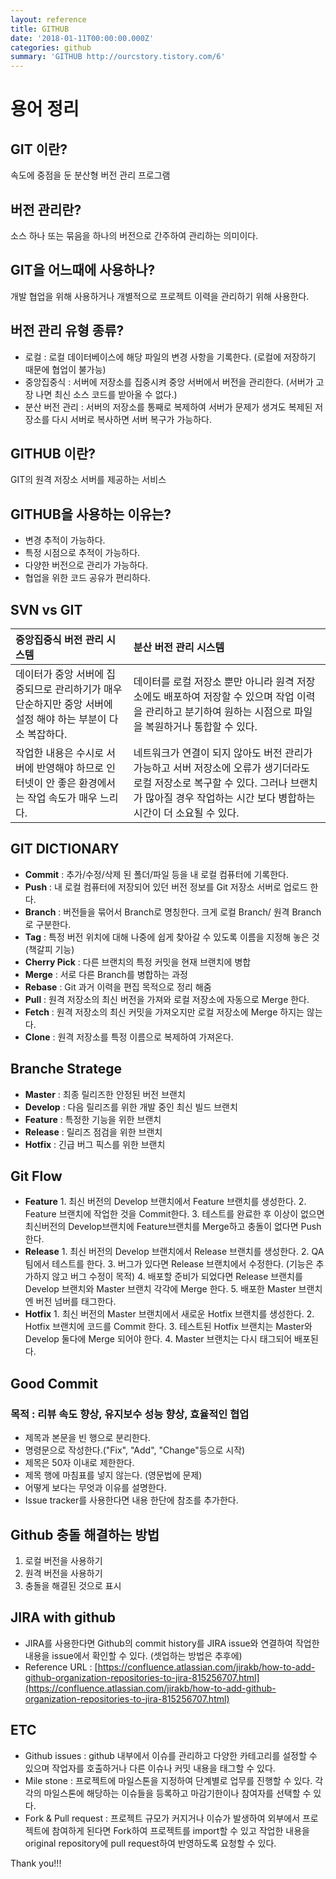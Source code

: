 ```yaml
---
layout: reference
title: GITHUB
date: '2018-01-11T00:00:00.000Z'
categories: github
summary: 'GITHUB http://ourcstory.tistory.com/6'
---
```


# 용어 정리

## GIT 이란?

속도에 중점을 둔 분산형 버전 관리 프로그램  


## 버전 관리란?

소스 하나 또는 묶음을 하나의 버전으로 간주하여 관리하는 의미이다.  


## GIT을 어느때에 사용하나?

개발 협업을 위해 사용하거나 개별적으로 프로젝트 이력을 관리하기 위해 사용한다.   


## 버전 관리 유형 종류?

* 로컬 : 로컬 데이터베이스에 해당 파일의 변경 사항을 기록한다. \(로컬에 저장하기 때문에 협업이 불가능\) 
* 중앙집중식 : 서버에 저장소를 집중시켜 중앙 서버에서 버전을 관리한다. \(서버가 고장 나면 최신 소스 코드를 받아올 수 없다.\) 
* 분산 버전 관리 : 서버의 저장소를 통째로 복제하여 서버가 문제가 생겨도 복제된 저장소를 다시 서버로 복사하면 서버 복구가 가능하다. 

## GITHUB 이란?

GIT의 원격 저장소 서버를 제공하는 서비스  


## GITHUB을 사용하는 이유는?

* 변경 추적이 가능하다. 
* 특정 시점으로 추적이 가능하다. 
* 다양한 버전으로 관리가 가능하다. 
* 협업을 위한 코드 공유가 편리하다. 

## SVN vs GIT

| 중앙집중식 버전 관리 시스템 | 분산 버전 관리 시스템 |
| :--- | :--- |
| 데이터가 중앙 서버에 집중되므로 관리하기가 매우 단순하지만 중앙 서버에 설정 해야 하는 부분이 다소 복잡하다. | 데이터를 로컬 저장소 뿐만 아니라 원격 저장소에도 배포하여 저장할 수 있으며 작업 이력을 관리하고 분기하여 원하는 시점으로 파일을 복원하거나 통합할 수 있다. |
| 작업한 내용은 수시로 서버에 반영해야 하므로 인터넷이 안 좋은 환경에서는 작업 속도가 매우 느리다. | 네트워크가 연결이 되지 않아도 버전 관리가 가능하고 서버 저장소에 오류가 생기더라도 로컬 저장소로 복구할 수 있다. 그러나 브랜치가 많아질 경우 작업하는 시간 보다 병합하는 시간이 더 소요될 수 있다. |

## GIT DICTIONARY

* **Commit** : 추가/수정/삭제 된 폴더/파일 등을 내 로컬 컴퓨터에 기록한다.  
* **Push** : 내 로컬 컴퓨터에 저장되어 있던 버전 정보를 Git 저장소 서버로 업로드 한다.  
* **Branch** : 버전들을 묶어서 Branch로 명칭한다. 크게 로컬 Branch/ 원격 Branch로 구분한다.  
* **Tag** : 특정 버전 위치에 대해 나중에 쉽게 찾아갈 수 있도록 이름을 지정해 놓은 것\(책갈피 기능\)  
* **Cherry Pick** : 다른 브랜치의 특정 커밋을 현재 브랜치에 병합  
* **Merge** : 서로 다른 Branch를 병합하는 과정  
* **Rebase** : Git 과거 이력을 편집 목적으로 정리 해줌  
* **Pull** : 원격 저장소의 최신 버전을 가져와 로컬 저장소에 자동으로 Merge 한다.  
* **Fetch** : 원격 저장소의 최신 커밋을 가져오지만 로컬 저장소에 Merge 하지는 않는다.  
* **Clone** : 원격 저장소를 특정 이름으로 복제하여 가져온다.  

## Branche Stratege

* **Master** : 최종 릴리즈한 안정된 버전 브랜치  
* **Develop** : 다음 릴리즈를 위한 개발 중인 최신 빌드 브랜치  
* **Feature** : 특정한 기능을 위한 브랜치  
* **Release** : 릴리즈 점검을 위한 브랜치  
* **Hotfix** : 긴급 버그 픽스를 위한 브랜치  

## Git Flow

* **Feature**   1. 최신 버전의 Develop 브랜치에서 Feature 브랜치를 생성한다.   2. Feature 브랜치에 작업한 것을 Commit한다.   3. 테스트를 완료한 후 이상이 없으면 최신버전의 Develop브랜치에 Feature브랜치를 Merge하고 충돌이 없다면 Push한다.   
* **Release**   1. 최신 버전의 Develop 브랜치에서 Release 브랜치를 생성한다.   2. QA팀에서 테스트를 한다.   3. 버그가 있다면 Release 브랜치에서 수정한다. \(기능은 추가하지 않고 버그 수정이 목적\) 4. 배포할 준비가 되었다면 Release 브랜치를 Develop 브랜치와 Master 브랜치 각각에 Merge 한다. 5. 배포한 Master 브랜치엔 버전 넘버를 태그한다.   
* **Hotfix**   1. 최신 버전의 Master 브랜치에서 새로운 Hotfix 브랜치를 생성한다.   2. Hotfix 브랜치에 코드를 Commit 한다.   3. 테스트된 Hotfix 브랜치는 Master와 Develop 둘다에 Merge 되어야 한다. 4. Master 브랜치는 다시 태그되어 배포된다.   

## Good Commit

### 목적 : 리뷰 속도 향상, 유지보수 성능 향상, 효율적인 협업

* 제목과 본문을 빈 행으로 분리한다.  
* 명령문으로 작성한다.\("Fix", "Add", "Change"등으로 시작\)  
* 제목은 50자 이내로 제한한다.  
* 제목 행에 마침표를 넣지 않는다. \(영문법에 문제\)
* 어떻게 보다는 무엇과 이유를 설명한다. 
* Issue tracker를 사용한다면 내용 한단에 참조를 추가한다. 

## Github 충돌 해결하는 방법

1. 로컬 버전을 사용하기  
2. 원격 버전을 사용하기  
3. 충돌을 해결된 것으로 표시  

## JIRA with github

* JIRA를 사용한다면 Github의 commit history를 JIRA issue와 연결하여 작업한 내용을 issue에서 확인할 수 있다. \(셋업하는 방법은 추후에\)  
* Reference URL : [https://confluence.atlassian.com/jirakb/how-to-add-github-organization-repositories-to-jira-815256707.html](https://confluence.atlassian.com/jirakb/how-to-add-github-organization-repositories-to-jira-815256707.html)

## ETC

* Github issues : github 내부에서 이슈를 관리하고 다양한 카테고리를 설정할 수 있으며 작업자를 호출하거나 다른 이슈나 커밋 내용을 태그할 수 있다. 
* Mile stone : 프로젝트에 마일스톤을 지정하여 단계별로 업무를 진행할 수 있다. 각각의 마일스톤에 해당하는 이슈들을 등록하고 마감기한이나 참여자를 선택할 수 있다. 
* Fork & Pull request : 프로젝트 규모가 커지거나 이슈가 발생하여 외부에서 프로젝트에 참여하게 된다면 Fork하여 프로젝트를 import할 수 있고 작업한 내용을 original repository에 pull request하여 반영하도록 요청할 수 있다. 

Thank you!!!

